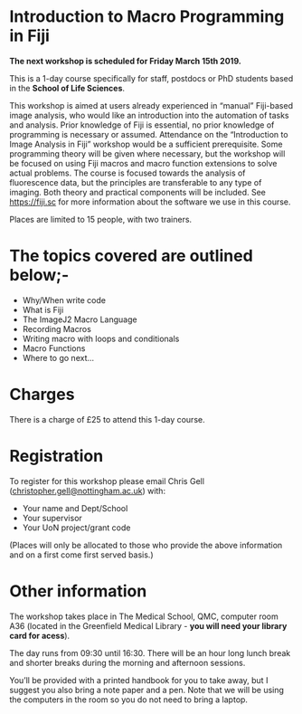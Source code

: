 # **Introduction to Macro Programming in Fiji**

**The next workshop is scheduled for Friday March 15th 2019.**

This is a  1-day course specifically for staff, postdocs or PhD students based in the **School of Life Sciences**.

This workshop is aimed at users already experienced in “manual” Fiji-based image analysis, who would like an introduction into the automation of tasks and analysis. Prior knowledge of Fiji is essential, no prior knowledge of programming is necessary or assumed. Attendance on the “Introduction to Image Analysis in Fiji” workshop would be a sufficient prerequisite. Some programming theory will be given where necessary, but the workshop will be focused on using Fiji macros and macro function extensions to solve actual problems. The course is focused towards the analysis of fluorescence data, but the principles are transferable to any type of imaging. Both theory and practical components will be included. See <https://fiji.sc> for more information about the software we use in this course. 

Places are limited to 15 people, with two trainers.

# The topics covered are outlined below;-         

* Why/When write code
* What is Fiji
* The ImageJ2 Macro Language
* Recording Macros
* Writing macro with loops and conditionals
* Macro Functions
* Where to go next...


# Charges

There is a charge of £25 to attend this 1-day course. 

# Registration

To register for this workshop please email Chris Gell (christopher.gell@nottingham.ac.uk) with:

* Your name and Dept/School
* Your supervisor
* Your UoN project/grant code

(Places will only be allocated to those who provide the above information and on a first come first served basis.) 

# Other information

The workshop takes place in The Medical School, QMC, computer room A36 (located in the Greenfield Medical Library - **you will need your library card for acess**).

The day runs from 09:30 until 16:30. There will be an hour long lunch break and shorter breaks during the morning and afternoon sessions. 

You’ll be provided with a printed handbook for you to take away, but I suggest you also bring a note paper and a pen. Note that we will be using the computers in the room so you do not need to bring a laptop.



